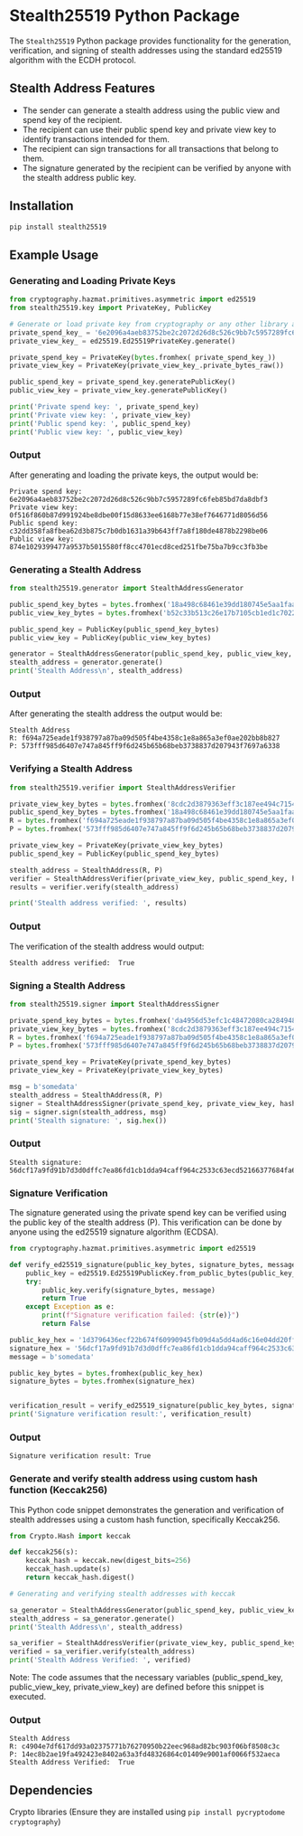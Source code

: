 # Stealth25519 Python Package

The `Stealth25519` Python package provides functionality for the generation, verification, and signing of stealth addresses using the standard ed25519 algorithm with the ECDH protocol.

## Stealth Address Features

- The sender can generate a stealth address using the public view and spend key of the recipient.
- The recipient can use their public spend key and private view key to identify transactions intended for them.
- The recipient can sign transactions for all transactions that belong to them.
- The signature generated by the recipient can be verified by anyone with the stealth address public key.

## Installation

```bash
pip install stealth25519
```

## Example Usage

### Generating and Loading Private Keys

```python
from cryptography.hazmat.primitives.asymmetric import ed25519
from stealth25519.key import PrivateKey, PublicKey

# Generate or load private key from cryptography or any other library as bytes array
private_spend_key_ = '6e2096a4aeb83752be2c2072d26d8c526c9bb7c5957289fc6feb85bd7da8dbf3'
private_view_key_ = ed25519.Ed25519PrivateKey.generate()

private_spend_key = PrivateKey(bytes.fromhex( private_spend_key_))
private_view_key = PrivateKey(private_view_key_.private_bytes_raw())

public_spend_key = private_spend_key.generatePublicKey()
public_view_key = private_view_key.generatePublicKey()

print('Private spend key: ', private_spend_key)
print('Private view key: ', private_view_key)
print('Public spend key: ', public_spend_key)
print('Public view key: ', public_view_key)
```

### Output

After generating and loading the private keys, the output would be:

```plaintext
Private spend key:  6e2096a4aeb83752be2c2072d26d8c526c9bb7c5957289fc6feb85bd7da8dbf3
Private view key:   0f516f860b87d991924be8dbe00f15d8633ee6168b77e38ef7646771d8056d56
Public spend key:   c32dd358fa8fbea62d3b875c7b0db1631a39b643ff7a8f180de4878b2298be06
Public view key:    874e1029399477a9537b5015580ff8cc4701ecd8ced251fbe75ba7b9cc3fb3be
```



### Generating a Stealth Address

```python
from stealth25519.generator import StealthAddressGenerator

public_spend_key_bytes = bytes.fromhex('18a498c68461e39dd180745e5aa1faacbc9b8a5f74a7eb25b5038b66db0a4af6')
public_view_key_bytes = bytes.fromhex('b52c33b513c26e17b7105cb1ed1c7022ef00f3967aaac0ff8bd9d15ccee4d94e')

public_spend_key = PublicKey(public_spend_key_bytes)
public_view_key = PublicKey(public_view_key_bytes)

generator = StealthAddressGenerator(public_spend_key, public_view_key, hash_function = sha512)
stealth_address = generator.generate()
print('Stealth Address\n', stealth_address)
```

### Output

After generating the stealth address the output would be:

```plaintext
Stealth Address
R: f694a725eade1f938797a87ba09d505f4be4358c1e8a865a3ef0ae202bb8b827
P: 573fff985d6407e747a845ff9f6d245b65b68beb3738837d207943f7697a6338
```

### Verifying a Stealth Address

```python
from stealth25519.verifier import StealthAddressVerifier

private_view_key_bytes = bytes.fromhex('8cdc2d3879363eff3c187ee494c7154ac63a4b94c1814488fd46c4f2bafc2239')
public_spend_key_bytes = bytes.fromhex('18a498c68461e39dd180745e5aa1faacbc9b8a5f74a7eb25b5038b66db0a4af6')
R = bytes.fromhex('f694a725eade1f938797a87ba09d505f4be4358c1e8a865a3ef0ae202bb8b827')
P = bytes.fromhex('573fff985d6407e747a845ff9f6d245b65b68beb3738837d207943f7697a6338')

private_view_key = PrivateKey(private_view_key_bytes)
public_spend_key = PublicKey(public_spend_key_bytes)

stealth_address = StealthAddress(R, P)
verifier = StealthAddressVerifier(private_view_key, public_spend_key, hash_function = sha512)
results = verifier.verify(stealth_address)

print('Stealth address verified: ', results)
```

### Output

The verification of the stealth address would output:

```plaintext
Stealth address verified:  True
```

### Signing a Stealth Address

```python
from stealth25519.signer import StealthAddressSigner

private_spend_key_bytes = bytes.fromhex('da4956d53efc1c48472080ca284948399ef5dcb1feb47ebd5017330ca2416c30')
private_view_key_bytes = bytes.fromhex('8cdc2d3879363eff3c187ee494c7154ac63a4b94c1814488fd46c4f2bafc2239')
R = bytes.fromhex('f694a725eade1f938797a87ba09d505f4be4358c1e8a865a3ef0ae202bb8b827')
P = bytes.fromhex('573fff985d6407e747a845ff9f6d245b65b68beb3738837d207943f7697a6338')

private_spend_key = PrivateKey(private_spend_key_bytes)
private_view_key = PrivateKey(private_view_key_bytes)

msg = b'somedata'
stealth_address = StealthAddress(R, P)
signer = StealthAddressSigner(private_spend_key, private_view_key, hash_function = sha512)
sig = signer.sign(stealth_address, msg)
print('Stealth signature: ', sig.hex())

```

### Output
```plaintext
Stealth signature:  56dcf17a9fd91b7d3d0dffc7ea86fd1cb1dda94caff964c2533c63ecd52166377684fa60f2cfe5258f9e5c8247db4e5003a73c1d0fbd42c56f31a7b996089404
```

### Signature Verification
The signature generated using the private spend key can be verified using the public key of the stealth address (P). This verification can be done by anyone using the ed25519 signature algorithm (ECDSA). 

```python
from cryptography.hazmat.primitives.asymmetric import ed25519

def verify_ed25519_signature(public_key_bytes, signature_bytes, message):
    public_key = ed25519.Ed25519PublicKey.from_public_bytes(public_key_bytes)
    try:
        public_key.verify(signature_bytes, message)
        return True
    except Exception as e:
        print(f"Signature verification failed: {str(e)}")
        return False

public_key_hex = '1d3796436ecf22b674f60990945fb09d4a5dd4ad6c16e04dd20ff46e71935fc5'
signature_hex = '56dcf17a9fd91b7d3d0dffc7ea86fd1cb1dda94caff964c2533c63ecd52166377684fa60f2cfe5258f9e5c8247db4e5003a73c1d0fbd42c56f31a7b996089404'
message = b'somedata'

public_key_bytes = bytes.fromhex(public_key_hex)
signature_bytes = bytes.fromhex(signature_hex)


verification_result = verify_ed25519_signature(public_key_bytes, signature_bytes, message)
print('Signature verification result:', verification_result)
```

### Output
```plaintext
Signature verification result: True
```

### Generate and verify stealth address using custom hash function (Keccak256)
This Python code snippet demonstrates the generation and verification of stealth addresses using a custom hash function, specifically Keccak256. 

```python
from Crypto.Hash import keccak

def keccak256(s):
    keccak_hash = keccak.new(digest_bits=256)
    keccak_hash.update(s)
    return keccak_hash.digest()

# Generating and verifying stealth addresses with keccak

sa_generator = StealthAddressGenerator(public_spend_key, public_view_key, keccak256)
stealth_address = sa_generator.generate()
print('Stealth Address\n', stealth_address)

sa_verifier = StealthAddressVerifier(private_view_key, public_spend_key, keccak256)
verified = sa_verifier.verify(stealth_address)
print('Stealth Address Verified: ', verified)
```

Note: The code assumes that the necessary variables (public_spend_key, public_view_key, private_view_key) are defined before this snippet is executed.

### Output
```plaintext
Stealth Address
R: c4904e7df617dd93a02375771b76270950b22eec968ad82bc903f06bf8508c3c
P: 14ec8b2ae19fa492423e8402a63a3fd48326864c01409e9001af0066f532aeca
Stealth Address Verified:  True
```

## Dependencies
Crypto libraries (Ensure they are installed using `pip install pycryptodome cryptography`)